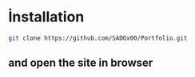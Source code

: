 # İnstallation
```bash
git clone https://github.com/SADOx00/Portfolio.git
```

## and open the site in browser
